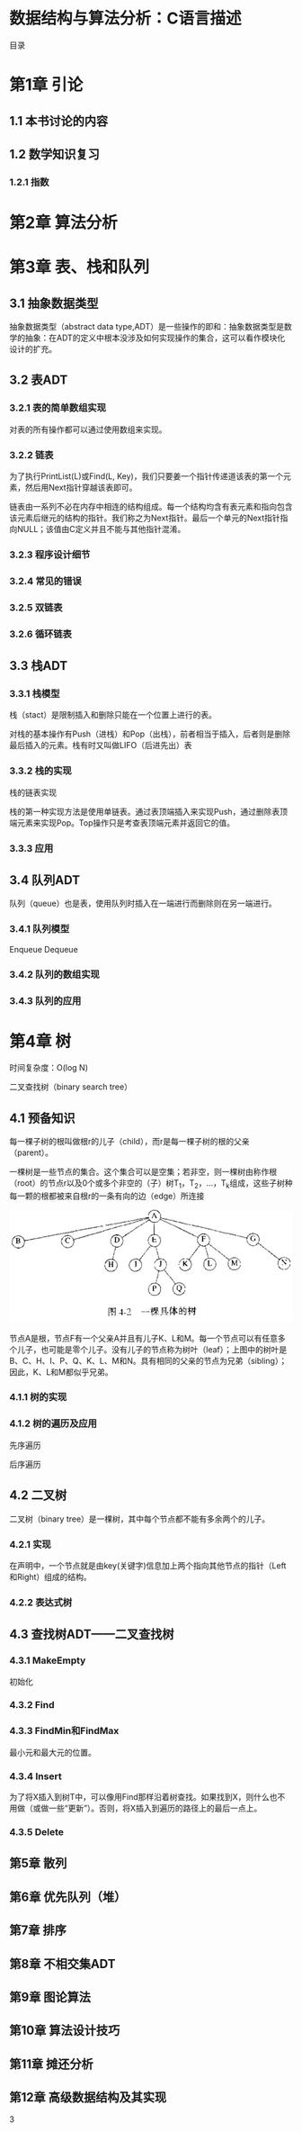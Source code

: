 # 数据结构与算法分析：C语言描述 #

目录

# 第1章 引论 #

## 1.1 本书讨论的内容 ##

## 1.2 数学知识复习 ##

### 1.2.1 指数 ###

# 第2章 算法分析 #

# 第3章 表、栈和队列 #

## 3.1 抽象数据类型 ##

抽象数据类型（abstract data type,ADT）是一些操作的即和：抽象数据类型是数学的抽象：在ADT的定义中根本没涉及如何实现操作的集合，这可以看作模块化设计的扩充。

## 3.2 表ADT ##

### 3.2.1 表的简单数组实现 ###

对表的所有操作都可以通过使用数组来实现。

### 3.2.2 链表 ###

为了执行PrintList(L)或Find(L, Key)，我们只要姜一个指针传递道该表的第一个元素，然后用Next指针穿越该表即可。

链表由一系列不必在内存中相连的结构组成。每一个结构均含有表元素和指向包含该元素后继元的结构的指针。我们称之为Next指针。最后一个单元的Next指针指向NULL；该值由C定义并且不能与其他指针混淆。

### 3.2.3 程序设计细节 ###

### 3.2.4 常见的错误 ###

### 3.2.5 双链表 ###

### 3.2.6 循环链表 ###

## 3.3 栈ADT ##

### 3.3.1 栈模型 ###

栈（stact）是限制插入和删除只能在一个位置上进行的表。

对栈的基本操作有Push（进栈）和Pop（出栈），前者相当于插入，后者则是删除最后插入的元素。栈有时又叫做LIFO（后进先出）表

### 3.3.2 栈的实现 ###

栈的链表实现

栈的第一种实现方法是使用单链表。通过表顶端插入来实现Push，通过删除表顶端元素来实现Pop。Top操作只是考查表顶端元素并返回它的值。

### 3.3.3 应用 ###

## 3.4 队列ADT ##

队列（queue）也是表，使用队列时插入在一端进行而删除则在另一端进行。

### 3.4.1 队列模型 ###

Enqueue
Dequeue

### 3.4.2 队列的数组实现 ###

### 3.4.3 队列的应用 ###

# 第4章 树 #

时间复杂度：O(log N)

二叉查找树（binary search tree）

## 4.1 预备知识 ##

每一棵子树的根叫做根r的儿子（child），而r是每一棵子树的根的父亲（parent）。

一棵树是一些节点的集合。这个集合可以是空集；若非空，则一棵树由称作根（root）的节点r以及0个或多个非空的（子）树T<sub>1</sub>，T<sub>2</sub>，...，T<sub>k</sub>组成，这些子树种每一颗的根都被来自根r的一条有向的边（edge）所连接

![2019-11-20_22-46-28.jpg](img/2019-11-20_22-46-28.jpg)

节点A是根，节点F有一个父亲A并且有儿子K、L和M。每一个节点可以有任意多个儿子，也可能是零个儿子。没有儿子的节点称为树叶（leaf）；上图中的树叶是B、C、H、I、P、Q、K、L、M和N。具有相同的父亲的节点为兄弟（sibling）；因此，K、L和M都似乎兄弟。

### 4.1.1 树的实现 ###

### 4.1.2 树的遍历及应用 ###

先序遍历

后序遍历

## 4.2 二叉树 ##
二叉树（binary tree）是一棵树，其中每个节点都不能有多余两个的儿子。
### 4.2.1 实现 ###
在声明中，一个节点就是由key(关键字)信息加上两个指向其他节点的指针（Left和Right）组成的结构。
### 4.2.2 表达式树 ###


## 4.3 查找树ADT——二叉查找树 ##

### 4.3.1 MakeEmpty ###
初始化

### 4.3.2 Find ###

### 4.3.3 FindMin和FindMax ###

最小元和最大元的位置。

### 4.3.4 Insert ###

为了将X插入到树T中，可以像用Find那样沿着树查找。如果找到X，则什么也不用做（或做一些“更新”）。否则，将X插入到遍历的路径上的最后一点上。


### 4.3.5 Delete ###



## 第5章 散列 ##

## 第6章 优先队列（堆） ##

## 第7章 排序 ##

## 第8章 不相交集ADT ##

## 第9章 图论算法 ##

## 第10章 算法设计技巧 ##

## 第11章 摊还分析 ##

## 第12章 高级数据结构及其实现 ##

3